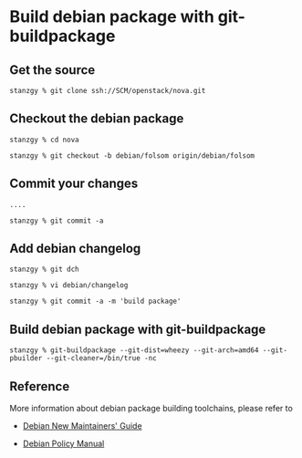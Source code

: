 # Build debian package with git-buildpackage

## Get the source

    stanzgy % git clone ssh://SCM/openstack/nova.git

## Checkout the debian package

    stanzgy % cd nova

    stanzgy % git checkout -b debian/folsom origin/debian/folsom

## Commit your changes

    ....

    stanzgy % git commit -a

## Add debian changelog

    stanzgy % git dch

    stanzgy % vi debian/changelog

    stanzgy % git commit -a -m 'build package'

## Build debian package with git-buildpackage

    stanzgy % git-buildpackage --git-dist=wheezy --git-arch=amd64 --git-pbuilder --git-cleaner=/bin/true -nc

## Reference

More information about debian package building toolchains, please refer to

* [Debian New Maintainers' Guide](http://www.debian.org/doc/manuals/maint-guide/)

* [Debian Policy Manual](http://www.debian.org/doc/debian-policy/)
